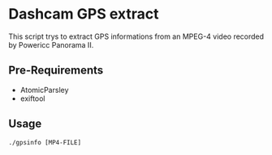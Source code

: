 Dashcam GPS extract
===================

This script trys to extract GPS informations from an MPEG-4 video
recorded by Powericc Panorama II.

Pre-Requirements
----------------

- AtomicParsley
- exiftool

Usage
-----


```
./gpsinfo [MP4-FILE]
```

